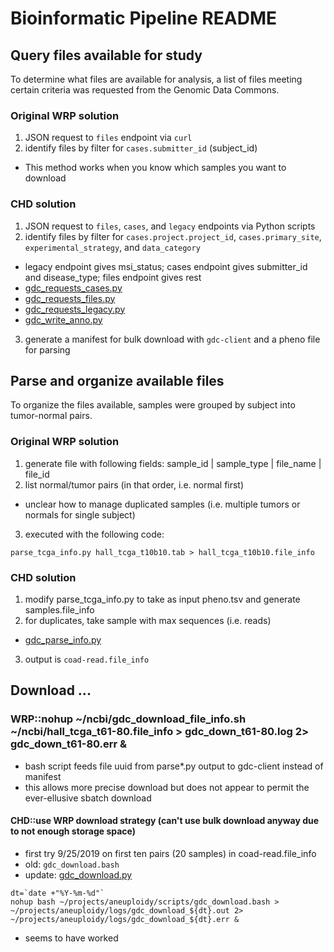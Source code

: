 # Bioinformatic Pipeline README

## Query files available for study

To determine what files are available for analysis, a list of files meeting certain criteria was requested from the Genomic Data Commons.

### Original WRP solution
1. JSON request to `files` endpoint via `curl`
2. identify files by filter for `cases.submitter_id` (subject_id)
  * This method works when you know which samples you want to download

### CHD solution
1. JSON request to `files`, `cases`, and `legacy` endpoints via Python scripts
2. identify files by filter for `cases.project.project_id`, `cases.primary_site`, `experimental_strategy`, and `data_category`
  * legacy endpoint gives msi_status; cases endpoint gives submitter_id and disease_type; files endpoint gives rest
  * [gdc_requests_cases.py](scripts/gdc_requests_cases.py)
  * [gdc_requests_files.py](scripts/gdc_requests_files.py)
  * [gdc_requests_legacy.py](scripts/gdc_requests_legacy.py)
  * [gdc_write_anno.py](scripts/gdc_write_anno.py)
3. generate a manifest for bulk download with `gdc-client` and a pheno file for parsing

## Parse and organize available files

To organize the files available, samples were grouped by subject into tumor-normal pairs.

### Original WRP solution
1. generate file with following fields: sample_id | sample_type | file_name | file_id
2. list normal/tumor pairs (in that order, i.e. normal first)
  * unclear how to manage duplicated samples (i.e. multiple tumors or normals for single subject)
3. executed with the following code:

```
parse_tcga_info.py hall_tcga_t10b10.tab > hall_tcga_t10b10.file_info
```

### CHD solution
1. modify parse_tcga_info.py to take as input pheno.tsv and generate samples.file_info
2. for duplicates, take sample with max sequences (i.e. reads)
  * [gdc_parse_info.py](scripts/gdc_parse_info.py)
3. output is `coad-read.file_info`

## Download ...

### WRP::nohup ~/ncbi/gdc_download_file_info.sh ~/ncbi/hall_tcga_t61-80.file_info > gdc_down_t61-80.log 2> gdc_down_t61-80.err &
* bash script feeds file uuid from parse*.py output to gdc-client instead of manifest
* this allows more precise download but does not appear to permit the ever-ellusive sbatch download

#### CHD::use WRP download strategy (can't use bulk download anyway due to not enough storage space)
* first try 9/25/2019 on first ten pairs (20 samples) in coad-read.file_info
* old: `gdc_download.bash`
* update: [gdc_download.py](scripts/gdc_download.py)

```
dt=`date +"%Y-%m-%d"`
nohup bash ~/projects/aneuploidy/scripts/gdc_download.bash > ~/projects/aneuploidy/logs/gdc_download_${dt}.out 2> ~/projects/aneuploidy/logs/gdc_download_${dt}.err &
```

* seems to have worked
